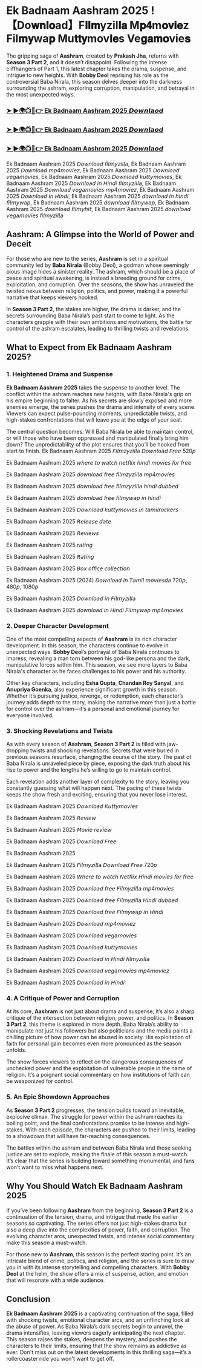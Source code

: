 # Ek Badnaam Aashram 2025 !【Do𝐰𝐧𝐥𝐨ad】F𝐢𝐥𝐦yzil𝐥𝐚 M𝐩𝟒m𝐨𝐯𝐢𝐞z Fil𝐦𝐲wa𝐩 Mu𝐭𝐭𝐲mov𝐢𝐞s Ve𝐠𝐚𝐦𝐨vie𝐬 

The gripping saga of **Aashram**, created by **Prakash Jha**, returns with **Season 3 Part 2**, and it doesn’t disappoint. Following the intense cliffhangers of Part 1, this latest chapter takes the drama, suspense, and intrigue to new heights. With **Bobby Deol** reprising his role as the controversial Baba Nirala, this season delves deeper into the darkness surrounding the ashram, exploring corruption, manipulation, and betrayal in the most unexpected ways.

<h3><a href="https://movieslink.short.gy/Aashram-3">➤ ►🌍📺📱👉 Ek Badnaam Aashram 2025 𝘿𝙤𝙬𝙣𝙡𝙖𝙤𝙙</a></h3>

<h3><a href="https://movieslink.short.gy/Aashram-3">➤ ►🌍📺📱👉 Ek Badnaam Aashram 2025 𝘿𝙤𝙬𝙣𝙡𝙖𝙤𝙙</a></h3>

<h3><a href="https://movieslink.short.gy/Aashram-3">➤ ►🌍📺📱👉 Ek Badnaam Aashram 2025 𝘿𝙤𝙬𝙣𝙡𝙖𝙤𝙙</a></h3>

Ek Badnaam Aashram 2025 𝘋𝘰𝘸𝘯𝘭𝘰𝘢𝘥 𝘧𝘪𝘭𝘮𝘺𝘻𝘪𝘭𝘭𝘢, Ek Badnaam Aashram 2025 𝘋𝘰𝘸𝘯𝘭𝘰𝘢𝘥 𝘮𝘱4𝘮𝘰𝘷𝘪𝘦𝘻, Ek Badnaam Aashram 2025 𝘋𝘰𝘸𝘯𝘭𝘰𝘢𝘥 𝘷𝘦𝘨𝘢𝘮𝘰𝘷𝘪𝘦𝘴, Ek Badnaam Aashram 2025 𝘋𝘰𝘸𝘯𝘭𝘰𝘢𝘥 𝘬𝘶𝘵𝘵𝘺𝘮𝘰𝘷𝘪𝘦𝘴, Ek Badnaam Aashram 2025 𝘋𝘰𝘸𝘯𝘭𝘰𝘢𝘥 𝘪𝘯 𝘏𝘪𝘯𝘥𝘪 𝘧𝘪𝘭𝘮𝘺𝘻𝘪𝘭𝘭𝘢, Ek Badnaam Aashram 2025 𝘋𝘰𝘸𝘯𝘭𝘰𝘢𝘥 𝘷𝘦𝘨𝘢𝘮𝘰𝘷𝘪𝘦𝘴 𝘮𝘱4𝘮𝘰𝘷𝘪𝘦𝘻, Ek Badnaam Aashram 2025 𝘋𝘰𝘸𝘯𝘭𝘰𝘢𝘥 𝘪𝘯 𝘏𝘪𝘯𝘥𝘪, Ek Badnaam Aashram 2025 𝘥𝘰𝘸𝘯𝘭𝘰𝘢𝘥 𝘪𝘯 𝘩𝘪𝘯𝘥𝘪 𝘧𝘪𝘭𝘮𝘺𝘸𝘢𝘱, Ek Badnaam Aashram 2025 𝘥𝘰𝘸𝘯𝘭𝘰𝘢𝘥 𝘧𝘪𝘭𝘮𝘺𝘸𝘢𝘱, Ek Badnaam Aashram 2025 𝘥𝘰𝘸𝘯𝘭𝘰𝘢𝘥 𝘧𝘪𝘭𝘮𝘺𝘩𝘪𝘵, Ek Badnaam Aashram 2025 𝘥𝘰𝘸𝘯𝘭𝘰𝘢𝘥 𝘷𝘦𝘨𝘢𝘮𝘰𝘷𝘪𝘦𝘴 𝘧𝘪𝘭𝘮𝘺𝘻𝘪𝘭𝘭𝘢

## Aashram: A Glimpse into the World of Power and Deceit

For those who are new to the series, **Aashram** is set in a spiritual community led by **Baba Nirala** (Bobby Deol), a godman whose seemingly pious image hides a sinister reality. The ashram, which should be a place of peace and spiritual awakening, is instead a breeding ground for crime, exploitation, and corruption. Over the seasons, the show has unraveled the twisted nexus between religion, politics, and power, making it a powerful narrative that keeps viewers hooked.

In **Season 3 Part 2**, the stakes are higher, the drama is darker, and the secrets surrounding Baba Nirala’s past start to come to light. As the characters grapple with their own ambitions and motivations, the battle for control of the ashram escalates, leading to thrilling twists and revelations.

## What to Expect from Ek Badnaam Aashram 2025?

### 1. **Heightened Drama and Suspense**

**Ek Badnaam Aashram 2025** takes the suspense to another level. The conflict within the ashram reaches new heights, with Baba Nirala's grip on his empire beginning to falter. As his secrets are slowly exposed and more enemies emerge, the series pushes the drama and intensity of every scene. Viewers can expect pulse-pounding moments, unpredictable twists, and high-stakes confrontations that will leave you at the edge of your seat.

The central question becomes: Will Baba Nirala be able to maintain control, or will those who have been oppressed and manipulated finally bring him down? The unpredictability of the plot ensures that you’ll be hooked from start to finish.
Ek Badnaam Aashram 2025 𝘍𝘪𝘭𝘮𝘻𝘺𝘻𝘪𝘭𝘭𝘢 𝘋𝘰𝘸𝘯𝘭𝘰𝘢𝘥 𝘍𝘳𝘦𝘦 520𝘱

Ek Badnaam Aashram 2025 𝘸𝘩𝘦𝘳𝘦 𝘵𝘰 𝘸𝘢𝘵𝘤𝘩 𝘯𝘦𝘵𝘧𝘭𝘪𝘹 𝘩𝘪𝘯𝘥𝘪 𝘮𝘰𝘷𝘪𝘦𝘴 𝘧𝘰𝘳 𝘧𝘳𝘦𝘦

Ek Badnaam Aashram 2025 𝘥𝘰𝘸𝘯𝘭𝘰𝘢𝘥 𝘧𝘳𝘦𝘦 𝘧𝘪𝘭𝘮𝘻𝘺𝘻𝘪𝘭𝘭𝘢 𝘮𝘱4𝘮𝘰𝘷𝘪𝘦𝘴

Ek Badnaam Aashram 2025 𝘥𝘰𝘸𝘯𝘭𝘰𝘢𝘥 𝘧𝘳𝘦𝘦 𝘧𝘪𝘭𝘮𝘻𝘺𝘻𝘪𝘭𝘭𝘢 𝘩𝘪𝘯𝘥𝘪 𝘥𝘶𝘣𝘣𝘦𝘥

Ek Badnaam Aashram 2025 𝘥𝘰𝘸𝘯𝘭𝘰𝘢𝘥 𝘧𝘳𝘦𝘦 𝘧𝘪𝘭𝘮𝘺𝘸𝘢𝘱 𝘪𝘯 𝘩𝘪𝘯𝘥𝘪

Ek Badnaam Aashram 2025 𝘋𝘰𝘸𝘯𝘭𝘰𝘢𝘥 𝘬𝘶𝘵𝘵𝘺𝘮𝘰𝘷𝘪𝘦𝘴 𝘪𝘯 𝘵𝘢𝘮𝘪𝘭𝘳𝘰𝘤𝘬𝘦𝘳𝘴

Ek Badnaam Aashram 2025 𝘙𝘦𝘭𝘦𝘢𝘴𝘦 𝘥𝘢𝘵𝘦

Ek Badnaam Aashram 2025 𝘙𝘦𝘷𝘪𝘦𝘸𝘴

Ek Badnaam Aashram 2025 𝘳𝘢𝘵𝘪𝘯𝘨

Ek Badnaam Aashram 2025 𝘙𝘢𝘵𝘪𝘯𝘨

Ek Badnaam Aashram 2025 𝘉𝘰𝘹 𝘰𝘧𝘧𝘪𝘤𝘦 𝘤𝘰𝘭𝘭𝘦𝘤𝘵𝘪𝘰𝘯

Ek Badnaam Aashram 2025 (2024)  𝘋𝘰𝘸𝘯𝘭𝘰𝘢𝘥 𝘪𝘯 𝘛𝘢𝘮𝘪𝘭 𝘮𝘰𝘷𝘪𝘦𝘴𝘥𝘢 720𝘱, 480𝘱, 1080𝘱

Ek Badnaam Aashram 2025 𝘋𝘰𝘸𝘯𝘭𝘰𝘢𝘥 𝘪𝘯 𝘍𝘪𝘭𝘮𝘺𝘻𝘪𝘭𝘭𝘢

Ek Badnaam Aashram 2025 𝘥𝘰𝘸𝘯𝘭𝘰𝘢𝘥 𝘪𝘯 𝘏𝘪𝘯𝘥𝘪 𝘍𝘪𝘭𝘮𝘺𝘸𝘢𝘱 𝘮𝘱4𝘮𝘰𝘷𝘪𝘦𝘴

### 2. **Deeper Character Development**

One of the most compelling aspects of **Aashram** is its rich character development. In this season, the characters continue to evolve in unexpected ways. **Bobby Deol**’s portrayal of Baba Nirala continues to impress, revealing a man torn between his god-like persona and the dark, manipulative forces within him. This season, we see more layers to Baba Nirala's character as he faces challenges to his power and his authority.

Other key characters, including **Esha Gupta**, **Chandan Roy Sanyal**, and **Anupriya Goenka**, also experience significant growth in this season. Whether it’s pursuing justice, revenge, or redemption, each character’s journey adds depth to the story, making the narrative more than just a battle for control over the ashram—it’s a personal and emotional journey for everyone involved.

### 3. **Shocking Revelations and Twists**

As with every season of **Aashram**, **Season 3 Part 2** is filled with jaw-dropping twists and shocking revelations. Secrets that were buried in previous seasons resurface, changing the course of the story. The past of Baba Nirala is unraveled piece by piece, exposing the dark truth about his rise to power and the lengths he’s willing to go to maintain control.

Each revelation adds another layer of complexity to the story, leaving you constantly guessing what will happen next. The pacing of these twists keeps the show fresh and exciting, ensuring that you never lose interest.

Ek Badnaam Aashram 2025 𝘋𝘰𝘸𝘯𝘭𝘰𝘢𝘥 𝘒𝘶𝘵𝘵𝘺𝘮𝘰𝘷𝘪𝘦𝘴

Ek Badnaam Aashram 2025 𝘙𝘦𝘷𝘪𝘦𝘸

Ek Badnaam Aashram 2025 𝘔𝘰𝘷𝘪𝘦 𝘳𝘦𝘷𝘪𝘦𝘸

Ek Badnaam Aashram 2025 𝘋𝘰𝘸𝘯𝘭𝘰𝘢𝘥 𝘍𝘳𝘦𝘦

Ek Badnaam Aashram 2025 

Ek Badnaam Aashram 2025 𝘍𝘪𝘭𝘮𝘺𝘻𝘪𝘭𝘭𝘢 𝘋𝘰𝘸𝘯𝘭𝘰𝘢𝘥 𝘍𝘳𝘦𝘦 720𝘱

Ek Badnaam Aashram 2025 𝘞𝘩𝘦𝘳𝘦 𝘵𝘰 𝘸𝘢𝘵𝘤𝘩 𝘕𝘦𝘵𝘧𝘭𝘪𝘹 𝘏𝘪𝘯𝘥𝘪 𝘮𝘰𝘷𝘪𝘦𝘴 𝘧𝘰𝘳 𝘧𝘳𝘦𝘦

Ek Badnaam Aashram 2025 𝘋𝘰𝘸𝘯𝘭𝘰𝘢𝘥 𝘧𝘳𝘦𝘦 𝘍𝘪𝘭𝘮𝘺𝘻𝘪𝘭𝘭𝘢 𝘮𝘱4𝘮𝘰𝘷𝘪𝘦𝘴

Ek Badnaam Aashram 2025 𝘋𝘰𝘸𝘯𝘭𝘰𝘢𝘥 𝘧𝘳𝘦𝘦 𝘍𝘪𝘭𝘮𝘺𝘻𝘪𝘭𝘭𝘢 𝘏𝘪𝘯𝘥𝘪 𝘥𝘶𝘣𝘣𝘦𝘥

Ek Badnaam Aashram 2025 𝘋𝘰𝘸𝘯𝘭𝘰𝘢𝘥 𝘧𝘳𝘦𝘦 𝘍𝘪𝘭𝘮𝘺𝘸𝘢𝘱 𝘪𝘯 𝘏𝘪𝘯𝘥𝘪

Ek Badnaam Aashram 2025 𝘋𝘰𝘸𝘯𝘭𝘰𝘢𝘥 𝘮𝘱4𝘮𝘰𝘷𝘪𝘦𝘻

Ek Badnaam Aashram 2025 𝘋𝘰𝘸𝘯𝘭𝘰𝘢𝘥 𝘷𝘦𝘨𝘢𝘮𝘰𝘷𝘪𝘦𝘴

Ek Badnaam Aashram 2025 𝘋𝘰𝘸𝘯𝘭𝘰𝘢𝘥 𝘬𝘶𝘵𝘵𝘺𝘮𝘰𝘷𝘪𝘦𝘴

Ek Badnaam Aashram 2025 𝘋𝘰𝘸𝘯𝘭𝘰𝘢𝘥 𝘪𝘯 𝘏𝘪𝘯𝘥𝘪 𝘧𝘪𝘭𝘮𝘺𝘻𝘪𝘭𝘭𝘢

Ek Badnaam Aashram 2025 𝘋𝘰𝘸𝘯𝘭𝘰𝘢𝘥 𝘷𝘦𝘨𝘢𝘮𝘰𝘷𝘪𝘦𝘴 𝘮𝘱4𝘮𝘰𝘷𝘪𝘦𝘻

Ek Badnaam Aashram 2025 𝘋𝘰𝘸𝘯𝘭𝘰𝘢𝘥 𝘪𝘯 𝘏𝘪𝘯𝘥𝘪

### 4. **A Critique of Power and Corruption**

At its core, **Aashram** is not just about drama and suspense; it’s also a sharp critique of the intersection between religion, power, and politics. In **Season 3 Part 2**, this theme is explored in more depth. Baba Nirala’s ability to manipulate not just his followers but also politicians and the media paints a chilling picture of how power can be abused in society. His exploitation of faith for personal gain becomes even more pronounced as the season unfolds.

The show forces viewers to reflect on the dangerous consequences of unchecked power and the exploitation of vulnerable people in the name of religion. It’s a poignant social commentary on how institutions of faith can be weaponized for control.

### 5. **An Epic Showdown Approaches**

As **Season 3 Part 2** progresses, the tension builds toward an inevitable, explosive climax. The struggle for power within the ashram reaches its boiling point, and the final confrontations promise to be intense and high-stakes. With each episode, the characters are pushed to their limits, leading to a showdown that will have far-reaching consequences.

The battles within the ashram and between Baba Nirala and those seeking justice are set to explode, making the finale of this season a must-watch. It’s clear that the series is building toward something monumental, and fans won’t want to miss what happens next.

## Why You Should Watch Ek Badnaam Aashram 2025

If you’ve been following **Aashram** from the beginning, **Season 3 Part 2** is a continuation of the tension, drama, and intrigue that made the earlier seasons so captivating. The series offers not just high-stakes drama but also a deep dive into the complexities of power, faith, and corruption. The evolving character arcs, unexpected twists, and intense social commentary make this season a must-watch.

For those new to **Aashram**, this season is the perfect starting point. It’s an intricate blend of crime, politics, and religion, and the series is sure to draw you in with its intense storytelling and compelling characters. With **Bobby Deol** at the helm, the show offers a mix of suspense, action, and emotion that will resonate with a wide audience.

## Conclusion

**Ek Badnaam Aashram 2025** is a captivating continuation of the saga, filled with shocking twists, emotional character arcs, and an unflinching look at the abuse of power. As Baba Nirala’s dark secrets begin to unravel, the drama intensifies, leaving viewers eagerly anticipating the next chapter. This season raises the stakes, deepens the mystery, and pushes the characters to their limits, ensuring that the show remains as addictive as ever. Don't miss out on the latest developments in this thrilling saga—it’s a rollercoaster ride you won't want to get off.
